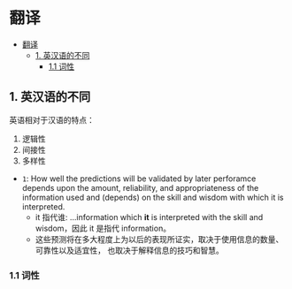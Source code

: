 # 翻译

- [翻译](#翻译)
  - [1. 英汉语的不同](#1-英汉语的不同)
    - [1.1 词性](#11-词性)

## 1. 英汉语的不同

英语相对于汉语的特点：

1. 逻辑性
2. 间接性
3. 多样性

- `1`: How well the predictions will be validated by later perforamce depends
  upon the amount, reliability, and appropriateness of the information used and
  (depends) on the skill and wisdom with which it is interpreted.
  - it 指代谁: ...information which **it** is interpreted with the skill and
    wisdom，因此 it 是指代 information。
  - 这些预测将在多大程度上为以后的表现所证实，取决于使用信息的数量、可靠性以及适宜性，
    也取决于解释信息的技巧和智慧。

### 1.1 词性
